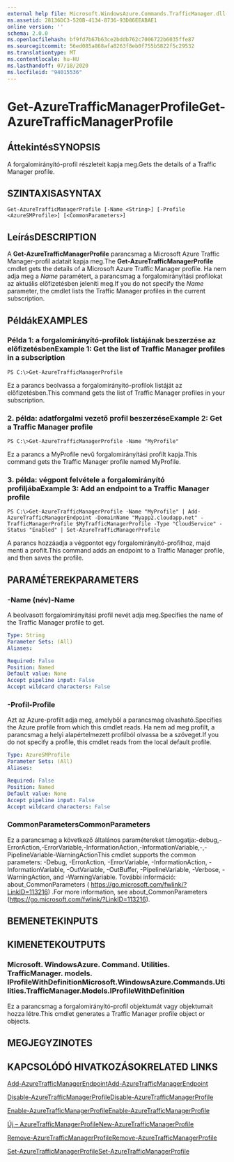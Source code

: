 ```yaml
---
external help file: Microsoft.WindowsAzure.Commands.TrafficManager.dll-Help.xml
ms.assetid: 28136DC3-520B-4134-8736-93D86EEABAE1
online version: ''
schema: 2.0.0
ms.openlocfilehash: bf9fd7b67b63ce2bddb762c7006722b6035ffe87
ms.sourcegitcommit: 56ed085a868afa8263f8eb0f755b5822f5c29532
ms.translationtype: MT
ms.contentlocale: hu-HU
ms.lasthandoff: 07/18/2020
ms.locfileid: "94015536"
---
```

# <span data-ttu-id="048ae-101">Get-AzureTrafficManagerProfile</span><span class="sxs-lookup"><span data-stu-id="048ae-101">Get-AzureTrafficManagerProfile</span></span>

## <span data-ttu-id="048ae-102">Áttekintés</span><span class="sxs-lookup"><span data-stu-id="048ae-102">SYNOPSIS</span></span>
<span data-ttu-id="048ae-103">A forgalomirányító-profil részleteit kapja meg.</span><span class="sxs-lookup"><span data-stu-id="048ae-103">Gets the details of a Traffic Manager profile.</span></span>

## <span data-ttu-id="048ae-104">SZINTAXISA</span><span class="sxs-lookup"><span data-stu-id="048ae-104">SYNTAX</span></span>

```
Get-AzureTrafficManagerProfile [-Name <String>] [-Profile <AzureSMProfile>] [<CommonParameters>]
```

## <span data-ttu-id="048ae-105">Leírás</span><span class="sxs-lookup"><span data-stu-id="048ae-105">DESCRIPTION</span></span>
<span data-ttu-id="048ae-106">A **Get-AzureTrafficManagerProfile** parancsmag a Microsoft Azure Traffic Manager-profil adatait kapja meg.</span><span class="sxs-lookup"><span data-stu-id="048ae-106">The **Get-AzureTrafficManagerProfile** cmdlet gets the details of a Microsoft Azure Traffic Manager profile.</span></span>
<span data-ttu-id="048ae-107">Ha nem adja meg a *Name* paramétert, a parancsmag a forgalomirányítási profilokat az aktuális előfizetésben jeleníti meg.</span><span class="sxs-lookup"><span data-stu-id="048ae-107">If you do not specify the *Name* parameter, the cmdlet lists the Traffic Manager profiles in the current subscription.</span></span>

## <span data-ttu-id="048ae-108">Példák</span><span class="sxs-lookup"><span data-stu-id="048ae-108">EXAMPLES</span></span>

### <span data-ttu-id="048ae-109">Példa 1: a forgalomirányító-profilok listájának beszerzése az előfizetésben</span><span class="sxs-lookup"><span data-stu-id="048ae-109">Example 1: Get the list of Traffic Manager profiles in a subscription</span></span>
```
PS C:\>Get-AzureTrafficManagerProfile
```

<span data-ttu-id="048ae-110">Ez a parancs beolvassa a forgalomirányító-profilok listáját az előfizetésben.</span><span class="sxs-lookup"><span data-stu-id="048ae-110">This command gets the list of Traffic Manager profiles in your subscription.</span></span>

### <span data-ttu-id="048ae-111">2. példa: adatforgalmi vezető profil beszerzése</span><span class="sxs-lookup"><span data-stu-id="048ae-111">Example 2: Get a Traffic Manager profile</span></span>
```
PS C:\>Get-AzureTrafficManagerProfile -Name "MyProfile"
```

<span data-ttu-id="048ae-112">Ez a parancs a MyProfile nevű forgalomirányítási profilt kapja.</span><span class="sxs-lookup"><span data-stu-id="048ae-112">This command gets the Traffic Manager profile named MyProfile.</span></span>

### <span data-ttu-id="048ae-113">3. példa: végpont felvétele a forgalomirányító profiljába</span><span class="sxs-lookup"><span data-stu-id="048ae-113">Example 3: Add an endpoint to a Traffic Manager profile</span></span>
```
PS C:\>Get-AzureTrafficManagerProfile -Name "MyProfile" | Add-AzureTrafficManagerEndpoint -DomainName "Myapp2.cloudapp.net" -TrafficManagerProfile $MyTrafficManagerProfile -Type "CloudService" -Status "Enabled" | Set-AzureTrafficManagerProfile
```

<span data-ttu-id="048ae-114">A parancs hozzáadja a végpontot egy forgalomirányító-profilhoz, majd menti a profilt.</span><span class="sxs-lookup"><span data-stu-id="048ae-114">This command adds an endpoint to a Traffic Manager profile, and then saves the profile.</span></span>

## <span data-ttu-id="048ae-115">PARAMÉTEREK</span><span class="sxs-lookup"><span data-stu-id="048ae-115">PARAMETERS</span></span>

### <span data-ttu-id="048ae-116">-Name (név)</span><span class="sxs-lookup"><span data-stu-id="048ae-116">-Name</span></span>
<span data-ttu-id="048ae-117">A beolvasott forgalomirányítási profil nevét adja meg.</span><span class="sxs-lookup"><span data-stu-id="048ae-117">Specifies the name of the Traffic Manager profile to get.</span></span>

```yaml
Type: String
Parameter Sets: (All)
Aliases: 

Required: False
Position: Named
Default value: None
Accept pipeline input: False
Accept wildcard characters: False
```

### <span data-ttu-id="048ae-118">-Profil</span><span class="sxs-lookup"><span data-stu-id="048ae-118">-Profile</span></span>
<span data-ttu-id="048ae-119">Azt az Azure-profilt adja meg, amelyből a parancsmag olvasható.</span><span class="sxs-lookup"><span data-stu-id="048ae-119">Specifies the Azure profile from which this cmdlet reads.</span></span> <span data-ttu-id="048ae-120">Ha nem ad meg profilt, a parancsmag a helyi alapértelmezett profilból olvassa be a szöveget.</span><span class="sxs-lookup"><span data-stu-id="048ae-120">If you do not specify a profile, this cmdlet reads from the local default profile.</span></span>

```yaml
Type: AzureSMProfile
Parameter Sets: (All)
Aliases: 

Required: False
Position: Named
Default value: None
Accept pipeline input: False
Accept wildcard characters: False
```

### <span data-ttu-id="048ae-121">CommonParameters</span><span class="sxs-lookup"><span data-stu-id="048ae-121">CommonParameters</span></span>
<span data-ttu-id="048ae-122">Ez a parancsmag a következő általános paramétereket támogatja:-debug,-ErrorAction,-ErrorVariable,-InformationAction,-InformationVariable,-,-PipelineVariable-WarningAction</span><span class="sxs-lookup"><span data-stu-id="048ae-122">This cmdlet supports the common parameters: -Debug, -ErrorAction, -ErrorVariable, -InformationAction, -InformationVariable, -OutVariable, -OutBuffer, -PipelineVariable, -Verbose, -WarningAction, and -WarningVariable.</span></span> <span data-ttu-id="048ae-123">További információ: about_CommonParameters ( https://go.microsoft.com/fwlink/?LinkID=113216) .</span><span class="sxs-lookup"><span data-stu-id="048ae-123">For more information, see about_CommonParameters (https://go.microsoft.com/fwlink/?LinkID=113216).</span></span>

## <span data-ttu-id="048ae-124">BEMENETEK</span><span class="sxs-lookup"><span data-stu-id="048ae-124">INPUTS</span></span>

## <span data-ttu-id="048ae-125">KIMENETEK</span><span class="sxs-lookup"><span data-stu-id="048ae-125">OUTPUTS</span></span>

### <span data-ttu-id="048ae-126">Microsoft. WindowsAzure. Command. Utilities. TrafficManager. models. IProfileWithDefinition</span><span class="sxs-lookup"><span data-stu-id="048ae-126">Microsoft.WindowsAzure.Commands.Utilities.TrafficManager.Models.IProfileWithDefinition</span></span>
<span data-ttu-id="048ae-127">Ez a parancsmag a forgalomirányító-profil objektumát vagy objektumait hozza létre.</span><span class="sxs-lookup"><span data-stu-id="048ae-127">This cmdlet generates a Traffic Manager profile object or objects.</span></span>

## <span data-ttu-id="048ae-128">MEGJEGYZI</span><span class="sxs-lookup"><span data-stu-id="048ae-128">NOTES</span></span>

## <span data-ttu-id="048ae-129">KAPCSOLÓDÓ HIVATKOZÁSOK</span><span class="sxs-lookup"><span data-stu-id="048ae-129">RELATED LINKS</span></span>

[<span data-ttu-id="048ae-130">Add-AzureTrafficManagerEndpoint</span><span class="sxs-lookup"><span data-stu-id="048ae-130">Add-AzureTrafficManagerEndpoint</span></span>](./Add-AzureTrafficManagerEndpoint.md)

[<span data-ttu-id="048ae-131">Disable-AzureTrafficManagerProfile</span><span class="sxs-lookup"><span data-stu-id="048ae-131">Disable-AzureTrafficManagerProfile</span></span>](./Disable-AzureTrafficManagerProfile.md)

[<span data-ttu-id="048ae-132">Enable-AzureTrafficManagerProfile</span><span class="sxs-lookup"><span data-stu-id="048ae-132">Enable-AzureTrafficManagerProfile</span></span>](./Enable-AzureTrafficManagerProfile.md)

[<span data-ttu-id="048ae-133">Új – AzureTrafficManagerProfile</span><span class="sxs-lookup"><span data-stu-id="048ae-133">New-AzureTrafficManagerProfile</span></span>](./New-AzureTrafficManagerProfile.md)

[<span data-ttu-id="048ae-134">Remove-AzureTrafficManagerProfile</span><span class="sxs-lookup"><span data-stu-id="048ae-134">Remove-AzureTrafficManagerProfile</span></span>](./Remove-AzureTrafficManagerProfile.md)

[<span data-ttu-id="048ae-135">Set-AzureTrafficManagerProfile</span><span class="sxs-lookup"><span data-stu-id="048ae-135">Set-AzureTrafficManagerProfile</span></span>](./Set-AzureTrafficManagerProfile.md)


